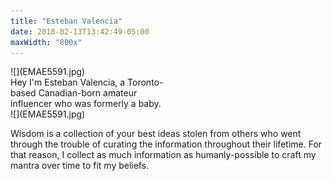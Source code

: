 ```yaml
---
title: "Esteban Valencia"
date: 2018-02-13T13:42:49-05:00
maxWidth: "800x"
---
```

<div class="row" border="0">
    <div class = "column" style ="width:50%; border: none;">![](EMAE5591.jpg)</div>
    <div class = "column" style ="width:50%; border: none;">Hey I'm Esteban Valencia,  a Toronto-based Canadian-born amateur influencer who was formerly a baby.</div>
</div>
![](EMAE5591.jpg)

Wisdom is a collection of your best ideas stolen from others who went through the trouble of curating the information throughout their lifetime. For that reason, I collect as much information as humanly-possible to craft my mantra over time to fit my beliefs. 